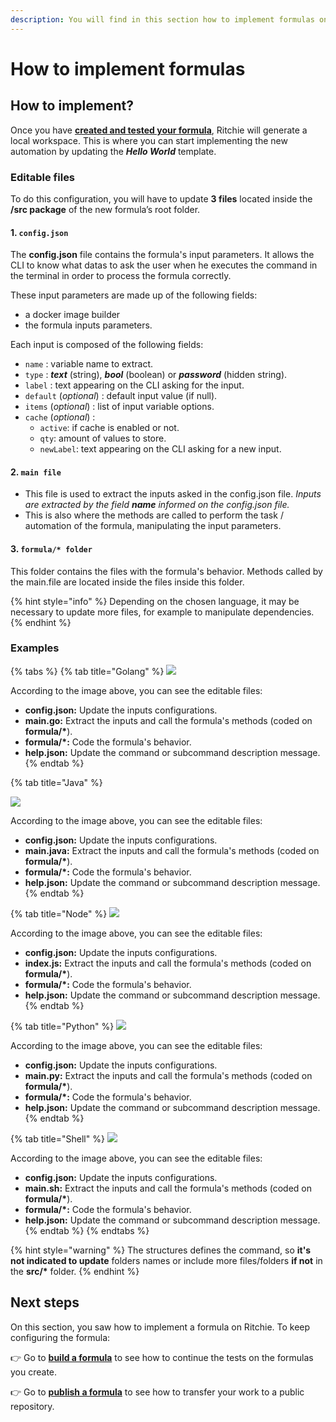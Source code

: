 ```yaml
---
description: You will find in this section how to implement formulas on Ritchie.
---
```


# How to implement formulas

## How to implement? 

Once you have [**created and tested your formula**](how-to-create-formulas.md), Ritchie will generate a local workspace. This is where you can start implementing the new automation by updating the _**Hello World**_ template.

### Editable files 

To do this configuration, you will have to update **3 files** located inside the **/src package** of the new formula’s root folder. 

#### 1.  **`config.json`**

The **config.json** file contains the formula's input parameters. It allows the CLI to know what datas to ask the user when he executes the command in the terminal in order to process the formula correctly.

These input parameters are made up of the following fields: 

* a docker image builder
* the formula inputs parameters.

Each input is composed of the following fields:

* `name` : variable name to extract.
* `type` : _**text**_ \(string\), _**bool**_ \(boolean\) or _**password**_ \(hidden string\).
* `label`  : text appearing on the CLI asking for the input.
* `default` \(_optional_\) : default input value \(if null\).
* `items` \(_optional_\) : list of input variable options.
* `cache` \(_optional_\) : 
  * `active`: if cache is enabled or not.
  * `qty`: amount of values to store.
  * `newLabel`: text appearing on the CLI asking for a new input. 

#### 2. **`main file`**

* This file is used to extract the inputs asked in the config.json file.  _Inputs are extracted by the field **name** informed on the config.json file._ 
* This is also where the methods are called to perform the task / automation of the formula, manipulating the input parameters. 

#### 3. `formula/* folder`

This folder contains the files with the formula's behavior. Methods called by the main.file are located inside the files inside this folder.

{% hint style="info" %}
Depending on the chosen language, it may be necessary to update more files, for example to manipulate dependencies.
{% endhint %}

### Examples

{% tabs %}
{% tab title="Golang" %}
![](../.gitbook/assets/go.png)

According to the image above, you can see the editable files:

* **config.json:** Update the inputs configurations.
* **main.go:** Extract the inputs and call the formula's methods \(coded on **formula/\***\).
* **formula/\*:** Code the formula's behavior.
* **help.json:** Update the command or subcommand description message.
{% endtab %}

{% tab title="Java" %}


![](../.gitbook/assets/java.png)

According to the image above, you can see the editable files:

* **config.json:** Update the inputs configurations.
* **main.java:** Extract the inputs and call the formula's methods \(coded on **formula/\***\).
* **formula/\*:** Code the formula's behavior.
* **help.json:** Update the command or subcommand description message.
{% endtab %}

{% tab title="Node" %}
![](../.gitbook/assets/node.png)

According to the image above, you can see the editable files:

* **config.json:** Update the inputs configurations.
* **index.js:** Extract the inputs and call the formula's methods \(coded on **formula/\***\).
* **formula/\*:** Code the formula's behavior.
* **help.json:** Update the command or subcommand description message.
{% endtab %}

{% tab title="Python" %}
![](../.gitbook/assets/python.png)

According to the image above, you can see the editable files:

* **config.json:** Update the inputs configurations.
* **main.py:** Extract the inputs and call the formula's methods \(coded on **formula/\***\).
* **formula/\*:** Code the formula's behavior.
* **help.json:** Update the command or subcommand description message.
{% endtab %}

{% tab title="Shell" %}
![](../.gitbook/assets/shell.png)

According to the image above, you can see the editable files:

* **config.json:** Update the inputs configurations.
* **main.sh:** Extract the inputs and call the formula's methods \(coded on **formula/\***\).
* **formula/\*:** Code the formula's behavior.
* **help.json:** Update the command or subcommand description message.
{% endtab %}
{% endtabs %}

{% hint style="warning" %}
The structures defines the command, so **it's not indicated to update** folders names or include more files/folders **if not** in the **src/\*** folder.
{% endhint %}

## Next steps 

On this section, you saw how to implement a formula on Ritchie. To keep configuring the formula: 

👉 Go to [**build a formula**](build-a-formula.md) to see how to continue the tests on the formulas you create. 

👉 Go to [**publish a formula**](how-to-publish-a-formula.md) to see how to transfer your work to a public repository. 

